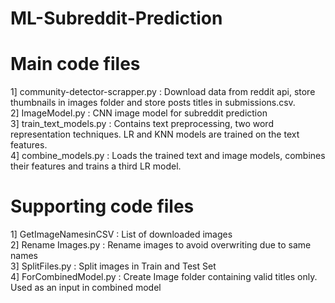 # ML-Subreddit-Prediction

# Main code files
1] community-detector-scrapper.py : Download data from reddit api, store thumbnails in images folder and store posts titles in submissions.csv. <br>
2] ImageModel.py : CNN image model for subreddit prediction <br>
3] train_text_models.py : Contains text preprocessing, two word representation techniques. LR and KNN models are trained on the text features. <br>
4] combine_models.py : Loads the trained text and image models, combines their features and trains a third LR model. <br> 

# Supporting code files <br>
1] GetImageNamesinCSV : List of downloaded images <br>
2] Rename Images.py : Rename images to avoid overwriting due to same names <br>
3] SplitFiles.py : Split images in Train and Test Set <br>
4] ForCombinedModel.py : Create Image folder containing valid titles only. Used as an input in combined model <br>
